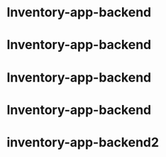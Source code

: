 # Inventory-app-backend
# Inventory-app-backend
# Inventory-app-backend
# Inventory-app-backend
# inventory-app-backend2
